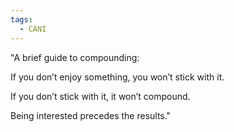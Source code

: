 ```yaml
---
tags:
  - CANI
---
```

  

  

"A brief guide to compounding:

If you don’t enjoy something, you won’t stick with it.

If you don’t stick with it, it won’t compound.

Being interested precedes the results."